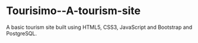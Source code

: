 # Tourisimo--A-tourism-site
A basic tourism site built using HTML5, CSS3, JavaScript and Bootstrap and PostgreSQL.
